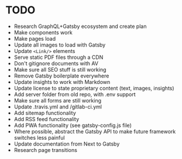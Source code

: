 # TODO

* Research GraphQL+Gatsby ecosystem and create plan
* Make components work
* Make pages load
* Update all images to load with Gatsby
* Update `<Link/>` elements
* Serve static PDF files through a CDN
* Don't gitignore documents with AV
* Make sure all SEO stuff is still working
* Remove Gatsby boilerplate everywhere
* Update insights to work with Markdown
* Update license to state proprietary content (text, images, insights)
* Add server folder from old repo, with .env support
* Make sure all forms are still working
* Update .travis.yml and /gitlab-ci.yml
* Add sitemap functionality
* Add RSS feed functionality
* Add PWA functionality (see gatsby-config.js file)
* Where possible, abstract the Gatsby API to make future framework switches less painful
* Update documentation from Next to Gatsby
* Research page transitions
